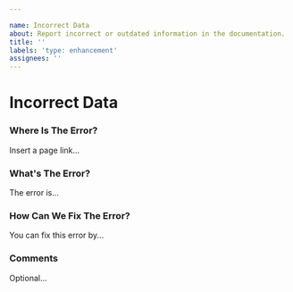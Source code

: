 ```yaml
---

name: Incorrect Data
about: Report incorrect or outdated information in the documentation.
title: ''
labels: 'type: enhancement'
assignees: ''
---
```


# Incorrect Data

### Where Is The Error?
Insert a page link...

### What's The Error?
The error is...

### How Can We Fix The Error?
You can fix this error by...

### Comments
Optional...
